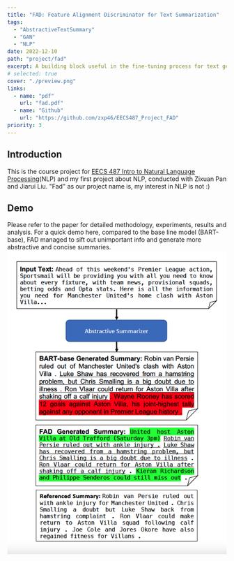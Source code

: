 ```yaml
---
title: "FAD: Feature Alignment Discriminator for Text Summarization"
tags:
  - "AbstractiveTextSummary"
  - "GAN"
  - "NLP"
date: 2022-12-10
path: "project/fad"
excerpt: A building block useful in the fine-tuning process for text generators like BART, which addresses problems of discreteness in adversarial learning for NLP, better captures the word distribution, and achieves SOTA ROUGE score of abstractive text summarization in DailyMail/CNN dataset. 
# selected: true
cover: "./preview.png"
links:
  - name: "pdf"
    url: "fad.pdf"
  - name: "Github"
    url: "https://github.com/zxp46/EECS487_Project_FAD"
priority: 3
---
```


## Introduction
This is the course project for [EECS 487 Intro to Natural Language Processing](https://web.eecs.umich.edu/~wangluxy/courses/eecs487_wn2022/eecs487_wn2022.html)(NLP) and my first project about NLP, conducted with Zixuan Pan and Jiarui Liu. "Fad" as our project name is, my interest in NLP is not :)
## Demo
Please refer to the paper for detailed methodology, experiments, results and analysis. For a quick demo here, compared to the base line model (BART-base), FAD managed to sift out unimportant info and generate more abstractive and concise summaries.
![demo](./demo.png)
